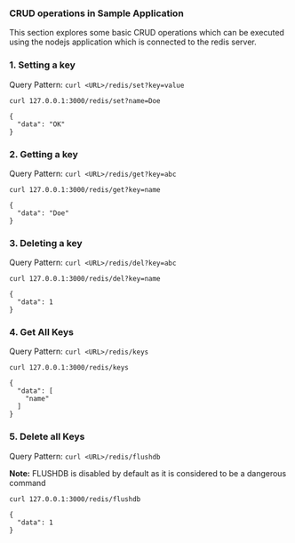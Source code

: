 
### CRUD operations in Sample Application

This section explores some basic CRUD operations which can be executed using the nodejs application which is connected to the redis server.

<h3>1. Setting a key</h3>
<p>Query Pattern: <code>curl <<a>URL>/redis/set?key=value</code></p>

```execute
curl 127.0.0.1:3000/redis/set?name=Doe
```
```output
{
  "data": "OK"
}
```

<h3>2. Getting a key</h3>
<p>Query Pattern: <code>curl <<a>URL>/redis/get?key=abc </code></p>

```execute
curl 127.0.0.1:3000/redis/get?key=name
```
```output
{
  "data": "Doe"
}
```

<h3>3. Deleting a key</h3>
<p>Query Pattern: <code>curl <<a>URL>/redis/del?key=abc</code></p>

```execute
curl 127.0.0.1:3000/redis/del?key=name
```
```output
{
  "data": 1
}
```

<h3>4. Get All Keys</h3>
<p>Query Pattern: <code>curl <<a>URL>/redis/keys</code></p>

```execute
curl 127.0.0.1:3000/redis/keys
```
```output
{
  "data": [
    "name"
  ]
}
```

<h3>5. Delete all Keys</h3>
<p>Query Pattern: <code>curl <<a>URL>/redis/flushdb</code></p>

<p><b>Note:</b> FLUSHDB is disabled by default as it is considered to be a dangerous command</p>

```copycommand
curl 127.0.0.1:3000/redis/flushdb    
```
```output
{
  "data": 1
}
```
